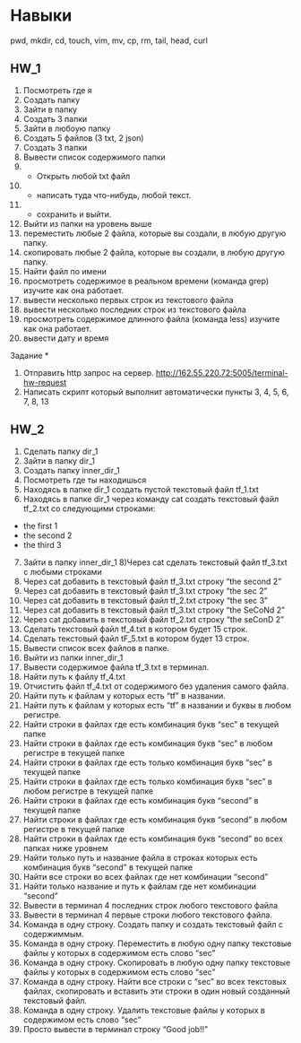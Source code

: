# Навыки

pwd, mkdir, cd, touch, vim, mv, cp, rm, tail, head, curl

## HW_1

1. Посмотреть где я
2. Создать папку
3. Зайти в папку
4. Создать 3 папки
5. Зайти в любоую папку
6. Создать 5 файлов (3 txt, 2 json)
7. Создать 3 папки
8. Вывести список содержимого папки
9. - Открыть любой txt файл
10. - написать туда что-нибудь, любой текст.
11. - сохранить и выйти.
12. Выйти из папки на уровень выше
13. переместить любые 2 файла, которые вы создали, в любую другую папку.
14. скопировать любые 2 файла, которые вы создали, в любую другую папку.
15. Найти файл по имени
16. просмотреть содержимое в реальном времени (команда grep) изучите как она работает.
17. вывести несколько первых строк из текстового файла
18. вывести несколько последних строк из текстового файла
19. просмотреть содержимое длинного файла (команда less) изучите как она работает.
20. вывести дату и время

Задание \*

1. Отправить http запрос на сервер.
   http://162.55.220.72:5005/terminal-hw-request
2. Написать скрипт который выполнит автоматически пункты 3, 4, 5, 6, 7, 8, 13

## HW_2

1. Сделать папку dir_1
2. Зайти в папку dir_1
3. Создать папку inner_dir_1
4. Посмотреть где ты находишься
5. Находясь в папке dir_1 создать пустой текстовый файл tf_1.txt
6. Находясь в папке dir_1 через команду cat создать текстовый файл tf_2.txt со следующими строками:

- the first 1
- the second 2
- the third 3

7. Зайти в папку inner_dir_1
   8)Через cat сделать текстовый файл tf_3.txt c любыми строками
8. Через cat добавить в текстовый файл tf_3.txt строку “the second 2”
9. Через cat добавить в текстовый файл tf_3.txt строку “the sec 2”
10. Через cat добавить в текстовый файл tf_2.txt строку “the sec 3”
11. Через cat добавить в текстовый файл tf_3.txt строку “the SeCoNd 2”
12. Через cat добавить в текстовый файл tf_2.txt строку “the seConD 2”
13. Сделать текстовый файл tf_4.txt в котором будет 15 строк.
14. Сделать текстовый файл tF_5.txt в котором будет 13 строк.
15. Вывести список всех файлов в папке.
16. Выйти из папки inner_dir_1
17. Вывести содержимое файла tf_3.txt в терминал.
18. Найти путь к файлу tf_4.txt
19. Отчистить файл tf_4.txt от содержимого без удаления самого файла.
20. Найти путь к файлам у которых есть “tf” в названии.
21. Найти путь к файлам у которых есть “tf” в названии и буквы в любом регистре.
22. Найти строки в файлах где есть комбинация букв “sec” в текущей папке
23. Найти строки в файлах где есть комбинация букв “sec” в любом регистре в текущей папке
24. Найти строки в файлах где есть только комбинация букв “sec” в текущей папке
25. Найти строки в файлах где есть только комбинация букв “sec” в любом регистре в текущей папке
26. Найти строки в файлах где есть комбинация букв “second” в текущей папке
27. Найти строки в файлах где есть комбинация букв “second” в любом регистре в текущей папке
28. Найти строки в файлах где есть комбинация букв “second” во всех папках ниже уровнем
29. Найти только путь и название файла в строках которых есть комбинация букв “second” в текущей папке
30. Найти все строки во всех файлах где нет комбинации “second”
31. Найти только название и путь к файлам где нет комбинации “second”
32. Вывести в терминал 4 последних строк любого текстового файла
33. Вывести в терминал 4 первые строки любого текстового файла.
34. Команда в одну строку. Создать папку и создать текстовый файл с содержиммым.
35. Команда в одну строку. Переместить в любую одну папку текстовые файлы у которых в содержимом есть слово “sec”
36. Команда в одну строку. Скопировать в любую одну папку текстовые файлы у которых в содержимом есть слово “sec”
37. Команда в одну строку. Найти все строки c “sec” во всех текстовых файлах, скопировать и вставить эти строки в один новый созданный текстовый файл.
38. Команда в одну строку. Удалить текстовые файлы у которых в содержимом есть слово “sec”
39. Просто вывести в терминал строку “Good job!!”
